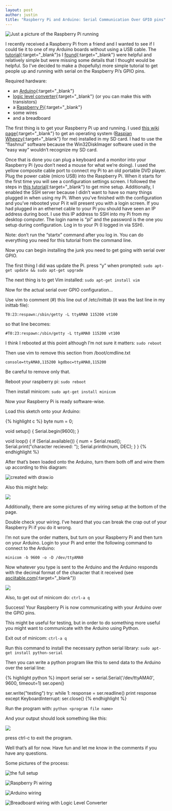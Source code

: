 ```yaml
---
layout: post
author: justin
title: "Raspberry Pi and Arduino: Serial Communication Over GPIO pins"
---
```

![Just a picture of the Raspberry Pi running](/assets/img/rPi-with-portable-DVD-player.jpg)

I recently received a Raspberry Pi from a friend and I wanted to see if I could tie it to one of my Arduino boards without using a USB cable.
The [tutorial](http://www.raspberrypi.org/phpBB3/viewtopic.php?f=37&t=22736){:target="_blank"}s I [found](http://codeandlife.com/2012/07/29/arduino-and-raspberry-pi-serial-communication/){:target="_blank"} were helpful and relatively simple but were missing some details that I thought would be helpful.
So I’ve decided to make a (hopefully) more simple tutorial to get people up and running with serial on the Raspberry Pi’s GPIO pins.

Required hardware:

- an [Arduino](http://adafruit.com/products/50){:target="_blank"}
- [logic level converter](https://www.sparkfun.com/products/8745){:target="_blank"} (or you can make this with transistors)
- a [Raspberry Pi](http://adafruit.com/products/998?gclid=CMjOvLCY9bQCFQpgMgodjWIAsw){:target="_blank"}
- some wires
- and a breadboard

The first thing is to get your Raspberry Pi up and running.
I used [this wiki page](http://elinux.org/RPi_Easy_SD_Card_Setup){:target="_blank"} to get an operating system ([Raspian Wheezy](http://www.raspberrypi.org/downloads){:target="_blank"} for me) installed in my SD card. I had to use the “flashnul” software because the Win32DiskImager software used in the “easy way” wouldn’t recognize my SD card.

Once that is done you can plug a keyboard and a monitor into your Raspberry Pi (you don’t need a mouse for what we’re doing). I used the yellow composite cable port to connect my Pi to an old portable DVD player. Plug the power cable (micro USB) into the Raspberry Pi. When it starts for the first time you will see a configuration settings screen. I followed the steps in [this tutorial](http://www.engadget.com/2012/09/04/raspberry-pi-getting-started-guide-how-to/){:target="_blank"} to get mine setup. Additionally, I enabled the SSH server because I didn’t want to have so many things plugged in when using my Pi. When you’ve finished with the configuration and you’ve rebooted your Pi it will present you with a login screen.  If you had plugged in an ethernet cable to your Pi you should have seen an IP address during boot. I use this IP address to SSH into my Pi from my desktop computer. The login name is “pi” and the password is the one you setup during configuration. Log in to your Pi (I logged in via SSH).

Note: don’t run the “startx” command after you log in. You can do everything you need for this tutorial from the command line.

Now you can begin installing the junk you need to get going with serial over GPIO.

The first thing I did was update the Pi. press “y” when prompted: `sudo apt-get update && sudo apt-get upgrade`

The next thing is to get Vim installed: `sudo apt-get install vim`

Now for the actual serial over GPIO configuration…

Use vim to comment (#) this line out of /etc/inittab (it was the last line in my inittab file):

`T0:23:respawn:/sbin/getty -L ttyAMA0 115200 vt100`

so that line becomes:

`#T0:23:respawn:/sbin/getty -L ttyAMA0 115200 vt100`

I think I rebooted at this point although I’m not sure it matters: `sudo reboot`

Then use vim to remove this section from /boot/cmdline.txt

`console=ttyAMA0,115200 kgdboc=ttyAMA0,115200`

Be careful to remove only that.

Reboot your raspberry pi: `sudo reboot`

Then install minicom: `sudo apt-get install minicom`

Now your Raspberry Pi is ready software-wise.

Load this sketch onto your Arduino:

{% highlight c %}
byte num = 0;

void setup()
{
  Serial.begin(9600);
}

void loop()
{
  if (Serial.available())
  {
    num = Serial.read();
    Serial.print("character recieved: ");
    Serial.println(num, DEC);
  }
}
{% endhighlight %}

After that’s been loaded onto the Arduino, turn them both off and wire them up according to this diagram:

![created with draw.io](/assets/img/wiring-arduino-to-rpi.png)

Also this might help:

![](https://elinux.org/images/2/2a/GPIOs.png)

Additionally, there are some pictures of my wiring setup at the bottom of the page.

Double check your wiring. I’ve heard that you can break the crap out of your Raspberry Pi if you do it wrong.

I’m not sure the order matters, but turn on your Raspberry Pi and then turn on your Arduino. Login to your Pi and enter the following command to connect to the Arduino:

`minicom -b 9600 -o -D /dev/ttyAMA0`

Now whatever you type is sent to the Arduino and the Arduino responds with the decimal format of the character that it received (see [asciitable.com](http://www.asciitable.com/){:target="_blank"})

![](/assets/img/minicom-screenshot.jpg)

Also, to get out of minicom do: `ctrl-a q`

Success! Your Raspberry Pi is now communicating with your Arduino over the GPIO pins.

This might be useful for testing, but in order to do something more useful you might want to communicate with the Arduino using Python.

Exit out of  minicom: `ctrl-a q`

Run this command to install the necessary python serial library: `sudo apt-get install python-serial`

Then you can write a python program like this to send data to the Arduino over the serial line:

{% highlight python %}
import serial
ser = serial.Serial('/dev/ttyAMA0', 9600, timeout=1)
ser.open()

ser.write("testing")
try:
        while 1:
                response = ser.readline()
                print response
except KeyboardInterrupt:
        ser.close()
{% endhighlight %}

Run the program with: `python <program file name>`

And your output should look something like this:

![](/assets/img/python-serial-program-output.jpg)

press ctrl-c to exit the program.

Well that’s all for now. Have fun and let me know in the comments if you have any questions.

Some pictures of the process:

![the full setup](/assets/img/wiring-all.jpg)

![Raspberry Pi wiring](/assets/img/wiring-rPi.jpg)

![Arduino wiring](/assets/img/wiring-arduino.jpg)

![Breadboard wiring with Logic Level Converter](/assets/img/wiring-breadboard.jpg)
